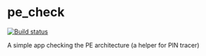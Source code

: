 # pe_check
[![Build status](https://ci.appveyor.com/api/projects/status/d59ouubyha1h6n9f?svg=true)](https://ci.appveyor.com/project/hasherezade/pe-check)

A simple app checking the PE architecture (a helper for PIN tracer)
